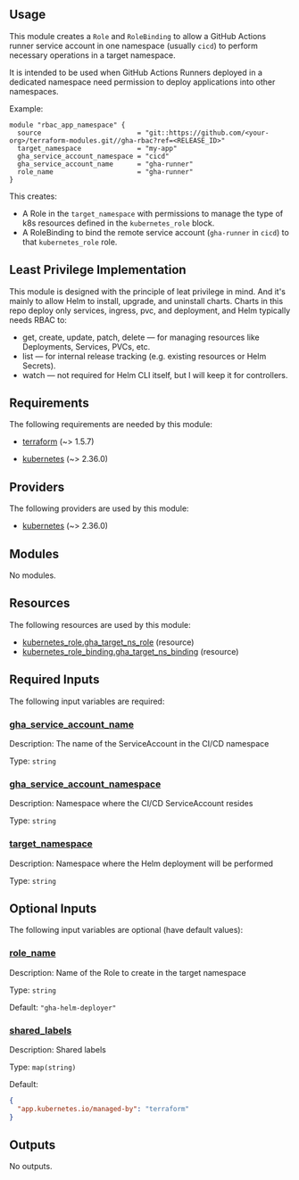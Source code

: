 <!-- BEGIN_TF_DOCS -->
## Usage

This module creates a `Role` and `RoleBinding` to allow a GitHub Actions runner service account
in one namespace (usually `cicd`) to perform necessary operations in a target namespace.

It is intended to be used when GitHub Actions Runners deployed in a dedicated namespace
need permission to deploy applications into other namespaces.

Example:

```hcl
module "rbac_app_namespace" {
  source                        = "git::https://github.com/<your-org>/terraform-modules.git//gha-rbac?ref=<RELEASE_ID>"
  target_namespace              = "my-app"
  gha_service_account_namespace = "cicd"
  gha_service_account_name      = "gha-runner"
  role_name                     = "gha-runner"
}
```

This creates:
- A Role in the `target_namespace` with permissions to manage the type of k8s resources defined in the `kubernetes_role` block.
- A RoleBinding to bind the remote service account (`gha-runner` in `cicd`) to that `kubernetes_role` role.

## Least Privilege Implementation

This module is designed with the principle of leat privilege in mind. And it's mainly to allow
Helm to install, upgrade, and uninstall charts. Charts in this repo deploy only services,
ingress, pvc, and deployment, and Helm typically needs RBAC to:

  - get, create, update, patch, delete — for managing resources like Deployments, Services, PVCs, etc.
  - list — for internal release tracking (e.g. existing resources or Helm Secrets).
  - watch — not required for Helm CLI itself, but I will keep it for controllers.

## Requirements

The following requirements are needed by this module:

- <a name="requirement_terraform"></a> [terraform](#requirement\_terraform) (~> 1.5.7)

- <a name="requirement_kubernetes"></a> [kubernetes](#requirement\_kubernetes) (~> 2.36.0)

## Providers

The following providers are used by this module:

- <a name="provider_kubernetes"></a> [kubernetes](#provider\_kubernetes) (~> 2.36.0)

## Modules

No modules.

## Resources

The following resources are used by this module:

- [kubernetes_role.gha_target_ns_role](https://registry.terraform.io/providers/hashicorp/kubernetes/latest/docs/resources/role) (resource)
- [kubernetes_role_binding.gha_target_ns_binding](https://registry.terraform.io/providers/hashicorp/kubernetes/latest/docs/resources/role_binding) (resource)

## Required Inputs

The following input variables are required:

### <a name="input_gha_service_account_name"></a> [gha\_service\_account\_name](#input\_gha\_service\_account\_name)

Description: The name of the ServiceAccount in the CI/CD namespace

Type: `string`

### <a name="input_gha_service_account_namespace"></a> [gha\_service\_account\_namespace](#input\_gha\_service\_account\_namespace)

Description: Namespace where the CI/CD ServiceAccount resides

Type: `string`

### <a name="input_target_namespace"></a> [target\_namespace](#input\_target\_namespace)

Description: Namespace where the Helm deployment will be performed

Type: `string`

## Optional Inputs

The following input variables are optional (have default values):

### <a name="input_role_name"></a> [role\_name](#input\_role\_name)

Description: Name of the Role to create in the target namespace

Type: `string`

Default: `"gha-helm-deployer"`

### <a name="input_shared_labels"></a> [shared\_labels](#input\_shared\_labels)

Description: Shared labels

Type: `map(string)`

Default:

```json
{
  "app.kubernetes.io/managed-by": "terraform"
}
```

## Outputs

No outputs.
<!-- END_TF_DOCS -->
